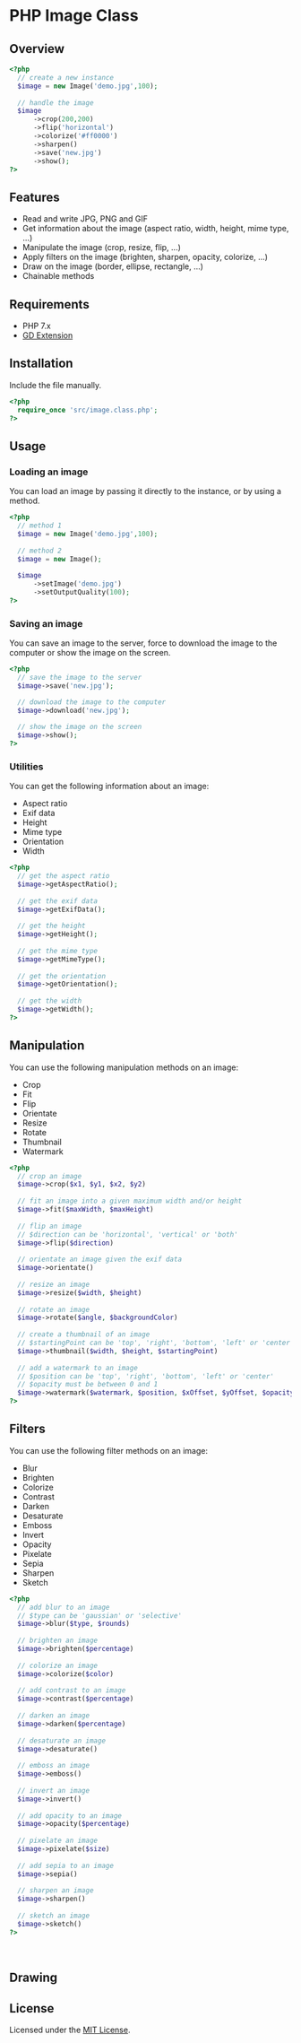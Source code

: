 # PHP Image Class

## Overview

```php
<?php
  // create a new instance
  $image = new Image('demo.jpg',100);
  
  // handle the image
  $image
      ->crop(200,200)
      ->flip('horizontal')
      ->colorize('#ff0000')
      ->sharpen()
      ->save('new.jpg')
      ->show();
?>
```

## Features

- Read and write JPG, PNG and GIF
- Get information about the image (aspect ratio, width, height, mime type, ...)
- Manipulate the image (crop, resize, flip, ...)
- Apply filters on the image (brighten, sharpen, opacity, colorize, ...)
- Draw on the image (border, ellipse, rectangle, ...)
- Chainable methods

## Requirements

- PHP 7.x
- [GD Extension](http://php.net/manual/en/book.image.php)

## Installation

Include the file manually.

```php
<?php
  require_once 'src/image.class.php';
?>
```
## Usage

### Loading an image

You can load an image by passing it directly to the instance, or by using a method.

```php
<?php
  // method 1
  $image = new Image('demo.jpg',100);
  
  // method 2
  $image = new Image();
  
  $image
      ->setImage('demo.jpg')
      ->setOutputQuality(100);
?>
```

### Saving an image

You can save an image to the server, force to download the image to the computer or show the image on the screen.

```php
<?php
  // save the image to the server
  $image->save('new.jpg');

  // download the image to the computer
  $image->download('new.jpg');
  
  // show the image on the screen
  $image->show();
?>
```

### Utilities

You can get the following information about an image:

- Aspect ratio
- Exif data
- Height
- Mime type
- Orientation
- Width

```php
<?php
  // get the aspect ratio
  $image->getAspectRatio();
  
  // get the exif data
  $image->getExifData();
  
  // get the height
  $image->getHeight();
  
  // get the mime type
  $image->getMimeType();
  
  // get the orientation
  $image->getOrientation();
  
  // get the width
  $image->getWidth();
?>
```

## Manipulation

You can use the following manipulation methods on an image:

- Crop
- Fit
- Flip
- Orientate
- Resize
- Rotate
- Thumbnail
- Watermark

```php
<?php
  // crop an image
  $image->crop($x1, $y1, $x2, $y2)
  
  // fit an image into a given maximum width and/or height
  $image->fit($maxWidth, $maxHeight)
  
  // flip an image
  // $direction can be 'horizontal', 'vertical' or 'both'
  $image->flip($direction)
  
  // orientate an image given the exif data
  $image->orientate()
  
  // resize an image
  $image->resize($width, $height)
  
  // rotate an image
  $image->rotate($angle, $backgroundColor)
  
  // create a thumbnail of an image
  // $startingPoint can be 'top', 'right', 'bottom', 'left' or 'center'
  $image->thumbnail($width, $height, $startingPoint)
  
  // add a watermark to an image
  // $position can be 'top', 'right', 'bottom', 'left' or 'center'
  // $opacity must be between 0 and 1
  $image->watermark($watermark, $position, $xOffset, $yOffset, $opacity)
?>
```

## Filters

You can use the following filter methods on an image:

- Blur
- Brighten
- Colorize
- Contrast
- Darken
- Desaturate
- Emboss
- Invert
- Opacity
- Pixelate
- Sepia
- Sharpen
- Sketch

```php
<?php
  // add blur to an image
  // $type can be 'gaussian' or 'selective'  
  $image->blur($type, $rounds)
  
  // brighten an image
  $image->brighten($percentage)
  
  // colorize an image
  $image->colorize($color)
  
  // add contrast to an image
  $image->contrast($percentage)
  
  // darken an image
  $image->darken($percentage)
  
  // desaturate an image
  $image->desaturate()
  
  // emboss an image
  $image->emboss()
  
  // invert an image
  $image->invert()
  
  // add opacity to an image
  $image->opacity($percentage)
  
  // pixelate an image
  $image->pixelate($size)
  
  // add sepia to an image
  $image->sepia()
  
  // sharpen an image
  $image->sharpen()
  
  // sketch an image
  $image->sketch()
?>
```
  
## Drawing

## License

Licensed under the [MIT License](https://opensource.org/licenses/MIT).
